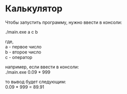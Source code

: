 # Калькулятор

Чтобы запустить программу, нужно ввести в консоли:  

./main.exe a c b  

где,  
a - первое число  
b - второе число  
c - оператор

например, если ввести в консоли:  
./main.exe 0.09 * 999  

то вывод будет следующим:  
0.09 * 999 = 89.91  
